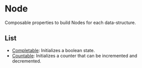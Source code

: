 # Node

Composable properties to build Nodes for each data-structure.

## List

- [Completable](index.ts): Initializes a boolean state.
- [Countable](Countable.ts): Initializes a counter that can be incremented and decremented.
